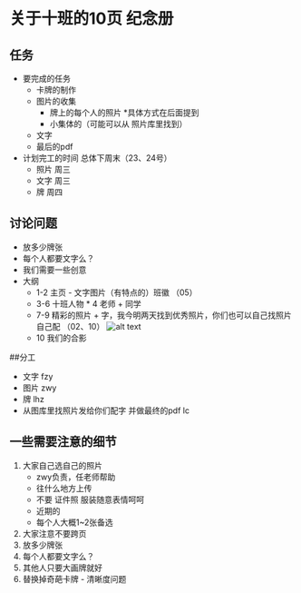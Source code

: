 # 关于十班的10页 纪念册
## 任务 
- 要完成的任务
	* 卡牌的制作
	*  图片的收集
		*  牌上的每个人的照片  *具体方式在后面提到 
		* 小集体的（可能可以从 照片库里找到）
	* 文字
	*  最后的pdf
- 计划完工的时间 总体下周末（23、24号）
	* 照片 周三
	* 文字 周三
	* 牌 周四
 
## 讨论问题
- 放多少牌张 
- 每个人都要文字么？
- 我们需要一些创意
- 大纲 
	 * 1-2 主页 - 文字图片（有特点的）班徽 （05） 
	 * 3-6 十班人物 * 4 老师 + 同学
	 * 7-9 精彩的照片 + 字，我今明两天找到优秀照片，你们也可以自己找照片自己配
	（02、10）
	![alt text](/Users/Postman/Projects/graduation-brochure/10.JPG  "Title")
	* 10 我们的合影

##分工
- 文字 fzy
- 图片 zwy
- 牌 lhz
- 从图库里找照片发给你们配字 并做最终的pdf lc



## 一些需要注意的细节 
1. 大家自己选自己的照片
	* zwy负责，任老师帮助
	* 往什么地方上传
	* 不要 证件照 服装随意表情呵呵
	* 近期的
	* 每个人大概1~2张备选
2. 大家注意不要跨页 
3. 放多少牌张 
4. 每个人都要文字么？
5. 其他人只要大画牌就好 
6. 替换掉奇葩卡牌 - 清晰度问题
